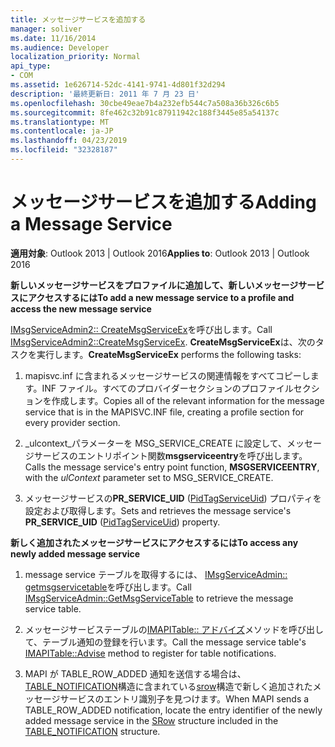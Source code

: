 ```yaml
---
title: メッセージサービスを追加する
manager: soliver
ms.date: 11/16/2014
ms.audience: Developer
localization_priority: Normal
api_type:
- COM
ms.assetid: 1e626714-52dc-4141-9741-4d801f32d294
description: '最終更新日: 2011 年 7 月 23 日'
ms.openlocfilehash: 30cbe49eae7b4a232efb544c7a508a36b326c6b5
ms.sourcegitcommit: 8fe462c32b91c87911942c188f3445e85a54137c
ms.translationtype: MT
ms.contentlocale: ja-JP
ms.lasthandoff: 04/23/2019
ms.locfileid: "32328187"
---
```

# <a name="adding-a-message-service"></a><span data-ttu-id="70089-103">メッセージサービスを追加する</span><span class="sxs-lookup"><span data-stu-id="70089-103">Adding a Message Service</span></span>

  
  
<span data-ttu-id="70089-104">**適用対象**: Outlook 2013 | Outlook 2016</span><span class="sxs-lookup"><span data-stu-id="70089-104">**Applies to**: Outlook 2013 | Outlook 2016</span></span> 
  
 <span data-ttu-id="70089-105">**新しいメッセージサービスをプロファイルに追加して、新しいメッセージサービスにアクセスするには**</span><span class="sxs-lookup"><span data-stu-id="70089-105">**To add a new message service to a profile and access the new message service**</span></span>
  
<span data-ttu-id="70089-106">[IMsgServiceAdmin2:: CreateMsgServiceEx](imsgserviceadmin2-createmsgserviceex.md)を呼び出します。</span><span class="sxs-lookup"><span data-stu-id="70089-106">Call [IMsgServiceAdmin2::CreateMsgServiceEx](imsgserviceadmin2-createmsgserviceex.md).</span></span> <span data-ttu-id="70089-107">**CreateMsgServiceEx**は、次のタスクを実行します。</span><span class="sxs-lookup"><span data-stu-id="70089-107">**CreateMsgServiceEx** performs the following tasks:</span></span> 
  
1. <span data-ttu-id="70089-108">mapisvc.inf に含まれるメッセージサービスの関連情報をすべてコピーします。INF ファイル。すべてのプロバイダーセクションのプロファイルセクションを作成します。</span><span class="sxs-lookup"><span data-stu-id="70089-108">Copies all of the relevant information for the message service that is in the MAPISVC.INF file, creating a profile section for every provider section.</span></span>
    
2. <span data-ttu-id="70089-109">_ulcontext_パラメーターを MSG_SERVICE_CREATE に設定して、メッセージサービスのエントリポイント関数**msgserviceentry**を呼び出します。</span><span class="sxs-lookup"><span data-stu-id="70089-109">Calls the message service's entry point function, **MSGSERVICEENTRY**, with the  _ulContext_ parameter set to MSG_SERVICE_CREATE.</span></span> 
    
3. <span data-ttu-id="70089-110">メッセージサービスの**PR_SERVICE_UID** ([PidTagServiceUid](pidtagserviceuid-canonical-property.md)) プロパティを設定および取得します。</span><span class="sxs-lookup"><span data-stu-id="70089-110">Sets and retrieves the message service's **PR_SERVICE_UID** ([PidTagServiceUid](pidtagserviceuid-canonical-property.md)) property.</span></span>
    
 <span data-ttu-id="70089-111">**新しく追加されたメッセージサービスにアクセスするには**</span><span class="sxs-lookup"><span data-stu-id="70089-111">**To access any newly added message service**</span></span>
  
1. <span data-ttu-id="70089-112">message service テーブルを取得するには、 [IMsgServiceAdmin:: getmsgservicetable](imsgserviceadmin-getmsgservicetable.md)を呼び出します。</span><span class="sxs-lookup"><span data-stu-id="70089-112">Call [IMsgServiceAdmin::GetMsgServiceTable](imsgserviceadmin-getmsgservicetable.md) to retrieve the message service table.</span></span> 
    
2. <span data-ttu-id="70089-113">メッセージサービステーブルの[IMAPITable:: アドバイズ](imapitable-advise.md)メソッドを呼び出して、テーブル通知の登録を行います。</span><span class="sxs-lookup"><span data-stu-id="70089-113">Call the message service table's [IMAPITable::Advise](imapitable-advise.md) method to register for table notifications.</span></span> 
    
3. <span data-ttu-id="70089-114">MAPI が TABLE_ROW_ADDED 通知を送信する場合は、 [TABLE_NOTIFICATION](table_notification.md)構造に含まれている[srow](srow.md)構造で新しく追加されたメッセージサービスのエントリ識別子を見つけます。</span><span class="sxs-lookup"><span data-stu-id="70089-114">When MAPI sends a TABLE_ROW_ADDED notification, locate the entry identifier of the newly added message service in the [SRow](srow.md) structure included in the [TABLE_NOTIFICATION](table_notification.md) structure.</span></span> 
    

